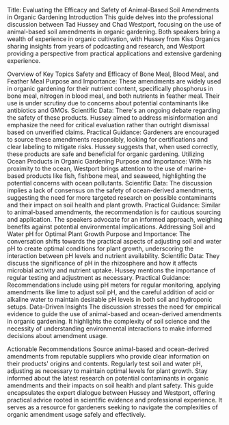 Title: Evaluating the Efficacy and Safety of Animal-Based Soil Amendments in Organic Gardening
Introduction
This guide delves into the professional discussion between Tad Hussey and Chad Westport, focusing on the use of animal-based soil amendments in organic gardening. Both speakers bring a wealth of experience in organic cultivation, with Hussey from Kiss Organics sharing insights from years of podcasting and research, and Westport providing a perspective from practical applications and extensive gardening experience.

Overview of Key Topics
Safety and Efficacy of Bone Meal, Blood Meal, and Feather Meal
Purpose and Importance: These amendments are widely used in organic gardening for their nutrient content, specifically phosphorus in bone meal, nitrogen in blood meal, and both nutrients in feather meal. Their use is under scrutiny due to concerns about potential contaminants like antibiotics and GMOs.
Scientific Data: There's an ongoing debate regarding the safety of these products. Hussey aimed to address misinformation and emphasize the need for critical evaluation rather than outright dismissal based on unverified claims.
Practical Guidance: Gardeners are encouraged to source these amendments responsibly, looking for certifications and clear labeling to mitigate risks. Hussey suggests that, when used correctly, these products are safe and beneficial for organic gardening.
Utilizing Ocean Products in Organic Gardening
Purpose and Importance: With his proximity to the ocean, Westport brings attention to the use of marine-based products like fish, fishbone meal, and seaweed, highlighting the potential concerns with ocean pollutants.
Scientific Data: The discussion implies a lack of consensus on the safety of ocean-derived amendments, suggesting the need for more targeted research on possible contaminants and their impact on soil health and plant growth.
Practical Guidance: Similar to animal-based amendments, the recommendation is for cautious sourcing and application. The speakers advocate for an informed approach, weighing benefits against potential environmental implications.
Addressing Soil and Water pH for Optimal Plant Growth
Purpose and Importance: The conversation shifts towards the practical aspects of adjusting soil and water pH to create optimal conditions for plant growth, underscoring the interaction between pH levels and nutrient availability.
Scientific Data: They discuss the significance of pH in the rhizosphere and how it affects microbial activity and nutrient uptake. Hussey mentions the importance of regular testing and adjustment as necessary.
Practical Guidance: Recommendations include using pH meters for regular monitoring, applying amendments like lime to adjust soil pH, and the careful addition of acid or alkaline water to maintain desirable pH levels in both soil and hydroponic setups.
Data-Driven Insights
The discussion stresses the need for empirical evidence to guide the use of animal-based and ocean-derived amendments in organic gardening. It highlights the complexity of soil science and the necessity of understanding environmental interactions to make informed decisions about amendment usage.

Actionable Recommendations
Source animal-based and ocean-derived amendments from reputable suppliers who provide clear information on their products' origins and contents.
Regularly test soil and water pH, adjusting as necessary to maintain optimal levels for plant growth.
Stay informed about the latest research on potential contaminants in organic amendments and their impacts on soil health and plant safety.
This guide encapsulates the expert dialogue between Hussey and Westport, offering practical advice rooted in scientific evidence and professional experience. It serves as a resource for gardeners seeking to navigate the complexities of organic amendment usage safely and effectively.